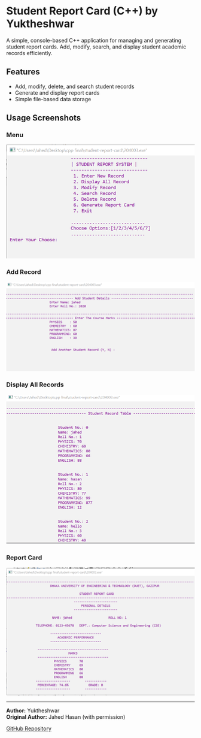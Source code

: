 # Student Report Card (C++) by Yuktheshwar

A simple, console-based C++ application for managing and generating student report cards. Add, modify, search, and display student academic records efficiently.

## Features
- Add, modify, delete, and search student records
- Generate and display report cards
- Simple file-based data storage

## Usage Screenshots

### Menu
![Menu](/ss/menu.png)

### Add Record
![Add Record](/ss/addrecord.png)

### Display All Records
![Display ALL](/ss/displayall.png)

### Report Card
![Report Card](/ss/reportcard.png)

---

**Author:** Yuktheshwar  
**Original Author:** Jahed Hasan (with permission)

[GitHub Repository](https://github.com/YUKII2K3/Student-Report-Card-C-.git)




